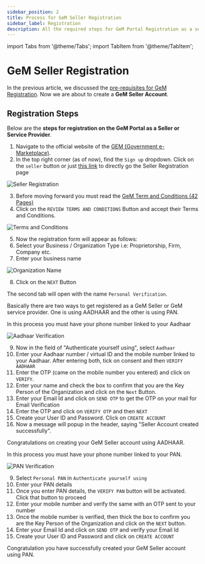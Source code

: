 ```yaml
---
sidebar_position: 2
title: Process for GeM Seller Registration
sidebar_label: Registration
description: All the required steps for GeM Portal Registration as a seller or a service provider
---
```


import Tabs from '@theme/Tabs';
import TabItem from '@theme/TabItem';

# GeM Seller Registration

In the previous article, we discussed the [pre-requisites for GeM Registration](/docs/account-creation/pre-requisite). Now we are about to create a **GeM Seller Account**.

## Registration Steps

Below are the **steps for registration on the GeM Portal as a Seller or Service Provider**.

1. Navigate to the official website of the [GEM (Government e-Marketplace)](https://gem.gov.in).
2. In the top right corner (as of now), find the `Sign up` dropdown. Click on the `seller` button or just [this link](https://mkp.gem.gov.in/registration/signup#!/seller) to directly go the Seller Registration page

![Seller Registration](/img/doc/seller-signup.jpg)

3. Before moving forward you must read the [GeM Term and Conditions (42 Pages)](https://mkp.gem.gov.in/GTC_on_GeM_3.0_v1.15.pdf)
4. Click on the `REVIEW TERMS AND CONDITIONS` Button and accept their Terms and Conditions.

![Terms and Conditions](/img/doc/terms-and-conditions.jpg)

5. Now the registration form will appear as follows:
6. Select your Business / Organization Type i.e: Proprietorship, Firm, Company etc.
7. Enter your business name

![Organization Name](/img/doc/organization-details.jpg)

8. Click on the `NEXT` Button

The second tab will open with the name `Personal Verification`.

Basically there are two ways to get registered as a GeM Seller or GeM service provider. One is using AADHAAR and the other is using PAN.

<Tabs>
<TabItem value="Registration using AADHAAR" label="Registration using AADHAAR">

In this process you must have your phone number linked to your Aadhaar

![Aadhaar Verification](/img/doc/aadhaar-verification.jpg)

9. Now in the field of "Authenticate yourself using", select `Aadhaar`
10. Enter your Aadhaar number / virtual ID and the mobile number linked to your Aadhaar. After entering both, tick on consent and then `VERIFY AADHAAR`
11. Enter the OTP (came on the mobile number you entered) and click on `VERIFY`.
12. Enter your name and check the box to confirm that you are the Key Person of the Organization and click on the `Next` Button.
13. Enter your Email Id and click on `SEND OTP` to get the OTP on your mail for Email Verification
14. Enter the OTP and click on `VERIFY OTP` and then `NEXT`
15. Create your User ID and Password. Click on `CREATE ACCOUNT`
16. Now a message will popup in the header, saying "Seller Account created successfully".

Congratulations on creating your GeM Seller account using AADHAAR.
  </TabItem>
<TabItem value="Registration using PAN" label="Registration using PAN">

In this process you must have your phone number linked to your PAN.

![PAN Verification](/img/doc/personal-verification.jpg)

9. Select `Personal PAN` in `Authenticate yourself using`
10. Enter your PAN details
11. Once you enter PAN details, the `VERIFY PAN` button will be activated. Click that button to proceed
12. Enter your mobile number and verify the same with an OTP sent to your number
13. Once the mobile number is verified, then thick the box to confirm you are the Key Person of the Organization and click on the `NEXT` button.
14. Enter your Email Id and click on `SEND OTP` and verify your Email Id
15. Create your User ID and Password and click on `CREATE ACCOUNT`

Congratulation you have successfully created your GeM Seller account using PAN.
  </TabItem>
</Tabs>